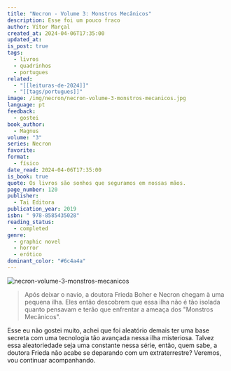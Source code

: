```yaml
---
title: "Necron - Volume 3: Monstros Mecânicos"
description: Esse foi um pouco fraco
author: Vítor Marçal
created_at: 2024-04-06T17:35:00
updated_at: 
is_post: true
tags:
  - livros
  - quadrinhos
  - portugues
related:
  - "[[leituras-de-2024]]"
  - "[[tags/portugues]]"
image: /img/necron/necron-volume-3-monstros-mecanicos.jpg
language: pt
feedback:
  - gostei
book_author:
  - Magnus
volume: "3"
series: Necron
favorite: 
format:
  - físico
date_read: 2024-04-06T17:35:00
is_book: true
quote: Os livros são sonhos que seguramos em nossas mãos.
page_number: 120
publisher:
  - Tai Editora
publication_year: 2019
isbn: " 978-8585435028"
reading_status:
  - completed
genre:
  - graphic novel
  - horror
  - erótico
dominant_color: "#6c4a4a"
---
```


![necron-volume-3-monstros-mecanicos](img/necron/necron-volume-3-monstros-mecanicos.jpg)

> Após deixar o navio, a doutora Frieda Boher e Necron chegam à uma pequena ilha. Eles então descobrem que essa ilha não é tão isolada quanto pensavam e terão que enfrentar a ameaça dos "Monstros Mecânicos".

Esse eu não gostei muito, achei que foi aleatório demais ter uma base secreta com uma tecnologia tão avançada nessa ilha misteriosa. Talvez essa aleatoriedade seja uma constante nessa série, então, quem sabe, a doutora Frieda não acabe se deparando com um extraterrestre? Veremos, vou continuar acompanhando.